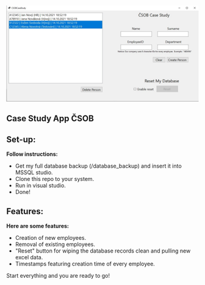 ![app_banner](/github_assets/app_banner.jpg)

## Case Study App ČSOB

## Set-up:
  <b>Follow instructions:</b>
  - Get my full database backup (/database_backup) and insert it into MSSQL studio.
  - Clone this repo to your system.
  - Run in visual studio.
  - Done!

## Features:
 <b>Here are some features:</b>
 - Creation of new employees.
 - Removal of existing employees.
 - "Reset" button for wiping the database records clean and pulling new excel data.
 - Timestamps featuring creation time of every employee.
 
 
Start everything and you are ready to go!
